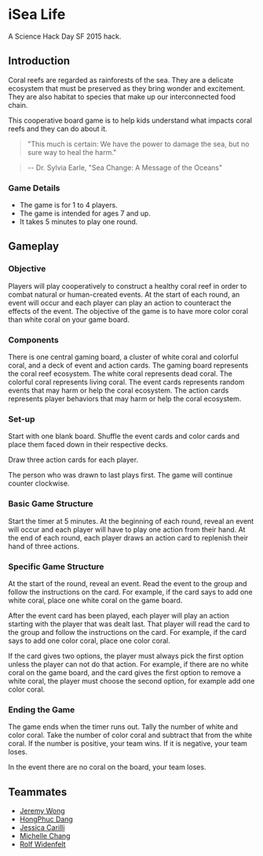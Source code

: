 # iSea Life

A Science Hack Day SF 2015 hack.

## Introduction

Coral reefs are regarded as rainforests of the sea.
They are a delicate ecosystem that must be preserved as they bring wonder and excitement.
They are also habitat to species that make up our interconnected food chain.

This cooperative board game is to help kids understand what impacts coral reefs and they can do about it.

> "This much is certain: We have the power to damage the sea, but no sure way to heal the harm."

> -- Dr. Sylvia Earle, "Sea Change: A Message of the Oceans"

### Game Details

* The game is for 1 to 4 players.
* The game is intended for ages 7 and up.
* It takes 5 minutes to play one round.

## Gameplay

### Objective

Players will play cooperatively to construct a healthy coral reef in order to combat natural or human-created events.
At the start of each round, an event will occur and each player can play an action to counteract the effects of the event.
The objective of the game is to have more color coral than white coral on your game board.

### Components

There is one central gaming board, a cluster of white coral and colorful coral, and a deck of event and action cards.
The gaming board represents the coral reef ecosystem.
The white coral represents dead coral.
The colorful coral represents living coral.
The event cards represents random events that may harm or help the coral ecosystem.
The action cards represents player behaviors that may harm or help the coral ecosystem.

### Set-up

Start with one blank board. Shuffle the event cards and color cards and place them faced down in their respective decks.

Draw three action cards for each player.

The person who was drawn to last plays first. The game will continue counter clockwise.

### Basic Game Structure

Start the timer at 5 minutes. At the beginning of each round, reveal an event will occur and each player will have to play one action from their hand. At the end of each round, each player draws an action card to replenish their hand of three actions.

### Specific Game Structure

At the start of the round, reveal an event. Read the event to the group and follow the instructions on the card.
For example, if the card says to add one white coral, place one white coral on the game board.

After the event card has been played, each player will play an action starting with the player that was dealt last.
That player will read the card to the group and follow the instructions on the card.
For example, if the card says to add one color coral, place one color coral.

If the card gives two options, the player must always pick the first option unless the player can not do that action.
For example, if there are no white coral on the game board, and the card gives the first option to remove a white coral,
the player must choose the second option, for example add one color coral.

### Ending the Game

The game ends when the timer runs out. Tally the number of white and color coral.
Take the number of color coral and subtract that from the white coral. If the number is positive, your team wins. If it is negative, your team loses.

In the event there are no coral on the board, your team loses.

## Teammates

- [Jeremy Wong](http://craftbyzen.com/)
- [HongPhuc Dang](http://fossasia.org/)
- [Jessica Carilli](https://www.umb.edu/jessica_carilli)
- [Michelle Chang](http://www.michellech.com/)
- [Rolf Widenfelt](https://twitter.com/rolfmobile99)
